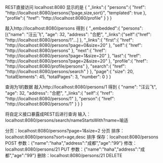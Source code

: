 REST直接访问
localhost:8080  显示的是
{
"_links":{
"persons":{
"href": "http://localhost:8080/persons{?page,size,sort}",
"templated": true
},
"profile":{
"href": "http://localhost:8080/profile"
}
}
}

敲入http://localhost:8080/persons
得到
{
"_embedded":{
"persons":[{"name": "汪云飞", "age": 32, "address": "合肥", "_links":{"self":{"href": "http://localhost:8080/persons/1"…]
},
"_links":{
"first":{
"href": "http://localhost:8080/persons?page=0&size=20"
},
"self":{
"href": "http://localhost:8080/persons"
},
"next":{
"href": "http://localhost:8080/persons?page=1&size=20"
},
"last":{
"href": "http://localhost:8080/persons?page=2&size=20"
},
"profile":{
"href": "http://localhost:8080/profile/persons"
},
"search":{
"href": "http://localhost:8080/persons/search"
}
},
"page":{
"size": 20,
"totalElements": 45,
"totalPages": 3,
"number": 0
}
}

查询为1的数据
敲入http://localhost:8080/persons/1
得到
{
"name": "汪云飞",
"age": 32,
"address": "合肥",
"_links":{
"self":{
"href": "http://localhost:8080/persons/1"
},
"person":{
"href": "http://localhost:8080/persons/1"
}
}
}


将自定义接口暴露成REST后进行查询
输入：localhost:8080/persons/search/nameStartsWith?name=喻适


分页：localhost:8080/persons?page=1&size=2  分页
排序：localhost:8080/persons?sort=age,desc 排序
保存：localhost:8080/persons  POST     参数：{"name":"haha","address":"成都","age":"99"}
修改：localhost:8080/persons/21  PUT   参数：{"name":"haha","address":"成都","age":"99"}
删除：localhost:8080/persons/21  DELETE




